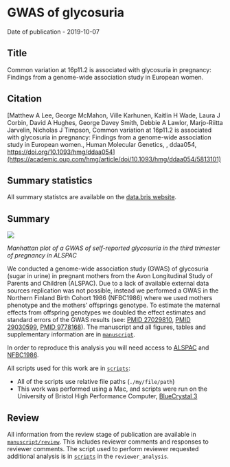
# GWAS of glycosuria

Date of publication - 2019-10-07

## Title

Common variation at 16p11.2 is associated with glycosuria in pregnancy:
Findings from a genome-wide association study in European women.

## Citation

[Matthew A Lee, George McMahon, Ville Karhunen, Kaitlin H Wade, Laura J Corbin, David A Hughes, George Davey Smith, Debbie A Lawlor, Marjo-Riitta Jarvelin, Nicholas J Timpson, Common variation at 16p11.2 is associated with glycosuria in pregnancy: Findings from a genome-wide association study in European women., Human Molecular Genetics, , ddaa054, https://doi.org/10.1093/hmg/ddaa054](https://academic.oup.com/hmg/article/doi/10.1093/hmg/ddaa054/5813101)


## Summary statistics

All summary statistcs are available on the [data.bris
website](https://data.bris.ac.uk/data/dataset/9vjsikubd658257lbu6lrizog).

## Summary

![](./manuscript/figures/Supplementary%20Figure%202.%20Manhattan%20plot%20of%20a%20GWAS%20of%20self-reported%20glycosuria%20in%20the%20third%20trimester%20of%20pregnancy%20in%20ALSPAC.png)

*Manhattan plot of a GWAS of self-reported glycosuria in the third
trimester of pregnancy in ALSPAC*

We conducted a genome-wide association study (GWAS) of glycosuria (sugar
in urine) in pregnant mothers from the Avon Longitudinal Study of
Parents and Children (ALSPAC). Due to a lack of available external data
sources replication was not possible, instead we performed a GWAS in the
Northern Finland Birth Cohort 1986 (NFBC1986) where we used mothers
phenotype and the mothers’ offsprings genotype. To estimate the maternal
effects from offspring genotypes we doubled the effect estimates and
standard errors of the GWAS results (see:
[PMID 27029810](https://www.ncbi.nlm.nih.gov/pubmed/?term=27029810),
[PMID 29030599](https://www.ncbi.nlm.nih.gov/pubmed/?term=29030599),
[PMID 9778168](https://www.ncbi.nlm.nih.gov/pubmed/?term=9778168)). The
manuscript and all figures, tables and supplementary information are in
[`manuscript`](https://github.com/mattlee821/001_glycosuria_GWAS/tree/master/manuscript/).

In order to reproduce this analysis you will need access to
[ALSPAC](http://www.bristol.ac.uk/alspac/researchers/access/) and
[NFBC1986](https://www.oulu.fi/nfbc/node/19668).

All scripts used for this work are in
[`scripts`](https://github.com/mattlee821/001_glycosuria_GWAS/tree/master/scripts):

  - All of the scripts use relative file paths (`./my/file/path`)
  - This work was performed using a Mac, and scripts were run on the
    University of Bristol High Performance Computer,
    [BlueCrystal 3](https://www.acrc.bris.ac.uk/acrc/phase3.htm)

## Review

All information from the review stage of publication are available in
[`manuscript/review`](https://github.com/mattlee821/001_glycosuria_GWAS/tree/master/manuscript/review).
This includes reviewer comments and responses to reviewer comments. The
script used to perform reviewer requested additional analysis is in
[`scripts`](https://github.com/mattlee821/001_glycosuria_GWAS/tree/master/scripts)
in the `reviewer_analysis`.
